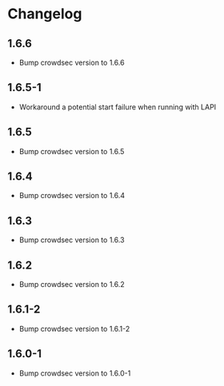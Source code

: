 # Changelog

## 1.6.6

- Bump crowdsec version to 1.6.6

## 1.6.5-1

- Workaround a potential start failure when running with LAPI

## 1.6.5

- Bump crowdsec version to 1.6.5

## 1.6.4

- Bump crowdsec version to 1.6.4

## 1.6.3

- Bump crowdsec version to 1.6.3

## 1.6.2

- Bump crowdsec version to 1.6.2

## 1.6.1-2

- Bump crowdsec version to 1.6.1-2

## 1.6.0-1

- Bump crowdsec version to 1.6.0-1
